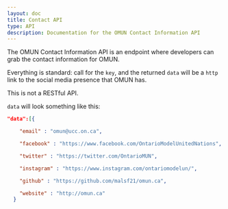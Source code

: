 ```yaml
---
layout: doc
title: Contact API
type: API
description: Documentation for the OMUN Contact Information API
---
```


The OMUN Contact Information API is an endpoint where developers can grab the contact information for OMUN.

Everything is standard: call for the `key`, and the returned `data` will be a `http` link to the social media presence that OMUN has.

This is not a RESTful API.

`data` will look something like this:

```json
"data":[{

    "email" : "omun@ucc.on.ca",

    "facebook" : "https://www.facebook.com/OntarioModelUnitedNations",

    "twitter" : "https://twitter.com/OntarioMUN",

    "instagram" : "https://www.instagram.com/ontariomodelun/",

    "github" : "https://github.com/malsf21/omun.ca",

    "website" : "http://omun.ca"
  }
```
